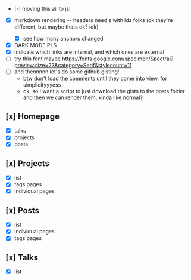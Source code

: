 
- [-] moving this all to js!
- [x] markdown rendering -- headers need <a>s with ids folks (ok they're different, but maybe thats ok? idk)
  - [x] see how many anchors changed

- [x] DARK MODE PLS
- [x] indicate which links are internal, and which ones are external
- [ ] try this font maybe https://fonts.google.com/specimen/Spectral?preview.size=23&category=Serif&stylecount=11
- [ ] and thennnnn let's do some github gisting!
  - btw don't load the comments until they come into view. for simplicityyyess
  - ok, so I want a script to just download the gists to the posts folder
    and then we can render them, kinda like normal?

## [x] Homepage
- [x] talks
- [x] projects
- [x] posts

## [x] Projects
- [x] list
- [x] tags pages
- [x] individual pages

## [x] Posts
- [x] list
- [x] individual pages
- [x] tags pages

## [x] Talks
- [x] list
